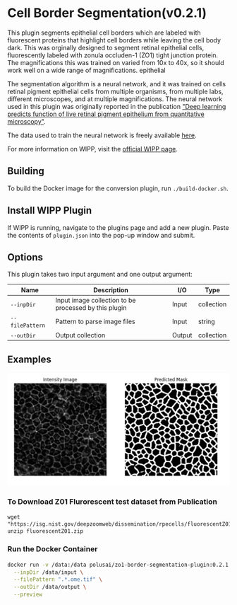 # Cell Border Segmentation(v0.2.1)

This plugin segments epithelial cell borders which are labeled with fluorescent proteins that highlight cell borders while leaving the cell body dark.
This was orginally designed to segment retinal epithelial cells, fluorescently labeled with zonula occluden-1 (ZO1) tight junction protein. The magnifications this was trained on varied from 10x to 40x, so it should work well on a wide range of magnifications.
epithelial

The segmentation algorithm is a neural network, and it was trained on cells retinal pigment epithelial cells from multiple organisms, from multiple labs, different microscopes, and at multiple magnifications. The neural network used in this plugin was originally reported in the publication ["Deep learning predicts function of live retinal pigment epithelium from quantitative microscopy"](https://www.jci.org/articles/view/131187).

The data used to train the neural network is freely available [here](https://doi.org/doi:10.18434/T4/1503229).

For more information on WIPP, visit the [official WIPP page](https://isg.nist.gov/deepzoomweb/software/wipp).

## Building

To build the Docker image for the conversion plugin, run
`./build-docker.sh`.

## Install WIPP Plugin

If WIPP is running, navigate to the plugins page and add a new plugin. Paste the contents of `plugin.json` into the pop-up window and submit.

## Options

This plugin takes two input argument and one output argument:

| Name       | Description                                           | I/O    | Type       |
| ---------- | ----------------------------------------------------- | ------ | ---------- |
| `--inpDir` | Input image collection to be processed by this plugin | Input  | collection |
| `--filePattern` | Pattern to parse image files | Input  | string |
| `--outDir` | Output collection                                     | Output | collection |
## Examples
<img src="./image.png">

### To Download Z01 Flurorescent test dataset from Publication
```Linux
wget "https://isg.nist.gov/deepzoomweb/dissemination/rpecells/fluorescentZ01.zip"
unzip fluorescentZ01.zip
```

### Run the Docker Container

```bash
docker run -v /data:/data polusai/zo1-border-segmentation-plugin:0.2.1 \
  --inpDir /data/input \
  --filePattern ".*.ome.tif" \
  --outDir /data/output \
  --preview
```
